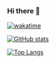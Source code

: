 ### Hi there 🤣

<!--
**enderneko/enderneko** is a ✨ _special_ ✨ repository because its `README.md` (this file) appears on your GitHub profile.

Here are some ideas to get you started:

- 🔭 I’m currently working on ...
- 🌱 I’m currently learning ...
- 👯 I’m looking to collaborate on ...
- 🤔 I’m looking for help with ...
- 💬 Ask me about ...
- 📫 How to reach me: ...
- 😄 Pronouns: ...
- ⚡ Fun fact: ...
-->
[![wakatime](https://wakatime.com/badge/user/b2ffce60-8269-440f-81a0-7316f36a6085.svg?style=for-the-badge)](https://wakatime.com/@b2ffce60-8269-440f-81a0-7316f36a6085)

[![GitHub stats](https://github-readme-stats.vercel.app/api?username=enderneko&theme=jolly&show_icons=true&hide_border=true)](#)

[![Top Langs](https://github-readme-stats.vercel.app/api/top-langs/?username=enderneko&layout=compact&theme=jolly&hide_border=true)](#)
